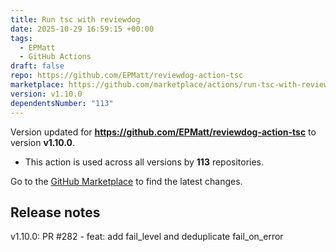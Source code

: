 ```yaml
---
title: Run tsc with reviewdog
date: 2025-10-29 16:59:15 +00:00
tags:
  - EPMatt
  - GitHub Actions
draft: false
repo: https://github.com/EPMatt/reviewdog-action-tsc
marketplace: https://github.com/marketplace/actions/run-tsc-with-reviewdog
version: v1.10.0
dependentsNumber: "113"
---
```



Version updated for **https://github.com/EPMatt/reviewdog-action-tsc** to version **v1.10.0**.
- This action is used across all versions by **113** repositories.

Go to the [GitHub Marketplace](https://github.com/marketplace/actions/run-tsc-with-reviewdog) to find the latest changes.

## Release notes

v1.10.0: PR #282 - feat: add fail_level and deduplicate fail_on_error
